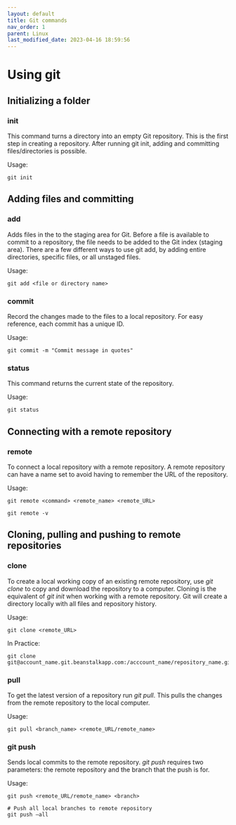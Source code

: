 ```yaml
---
layout: default
title: Git commands
nav_order: 1
parent: Linux
last_modified_date: 2023-04-16 18:59:56
---
```


# Using git
## Initializing a folder
### init
This command turns a directory into an empty Git repository. This is the first step in creating a repository. After running git init, adding and committing files/directories is possible.

Usage:

```shell
git init
```
## Adding files and committing
### add
Adds files in the to the staging area for Git. Before a file is available to commit to a repository, the file needs to be added to the Git index (staging area). There are a few different ways to use git add, by adding entire directories, specific files, or all unstaged files.

Usage:

```shell
git add <file or directory name>
```
### commit
Record the changes made to the files to a local repository. For easy reference, each commit has a unique ID.

Usage:

```shell
git commit -m "Commit message in quotes"
```
### status
This command returns the current state of the repository.

Usage:

```shell
git status
```
## Connecting with a remote repository
### remote
To connect a local repository with a remote repository. A remote repository can have a name set to avoid having to remember the URL of the repository.

Usage:

```shell
git remote <command> <remote_name> <remote_URL>

git remote -v
```

## Cloning, pulling and pushing to remote repositories
### clone
To create a local working copy of an existing remote repository, use _git clone_ to copy and download the repository to a computer. Cloning is the equivalent of _git init_ when working with a remote repository. Git will create a directory locally with all files and repository history.

Usage:

```shell
git clone <remote_URL>
```

In Practice:

```shell
git clone git@account_name.git.beanstalkapp.com:/acccount_name/repository_name.git
```

### pull
To get the latest version of a repository run _git pull_. This pulls the changes from the remote repository to the local computer.

Usage:

```shell
git pull <branch_name> <remote_URL/remote_name>
```

### git push
Sends local commits to the remote repository. _git push_ requires two parameters: the remote repository and the branch that the push is for.

Usage:

```shell
git push <remote_URL/remote_name> <branch>

# Push all local branches to remote repository
git push —all
```